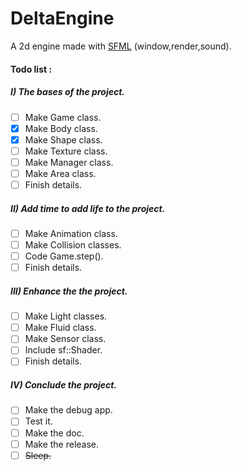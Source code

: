# DeltaEngine
A 2d engine made with [SFML](https://www.sfml-dev.org/) (window,render,sound).

#### Todo list :
##### I) The bases of the project.
- [ ] Make Game class.
- [x] Make Body class.
- [x] Make Shape class.
- [ ] Make Texture class.
- [ ] Make Manager class.
- [ ] Make Area class.
- [ ] Finish details.
##### II) Add time to add life to the project.
- [ ] Make Animation class.
- [ ] Make Collision classes.
- [ ] Code Game.step().
- [ ] Finish details.
##### III) Enhance the the project.
- [ ] Make Light classes.
- [ ] Make Fluid class.
- [ ] Make Sensor class.
- [ ] Include sf::Shader.
- [ ] Finish details.
##### IV) Conclude the project.
- [ ] Make the debug app.
- [ ] Test it.
- [ ] Make the doc.
- [ ] Make the release.
- [ ] ~~Sleep.~~